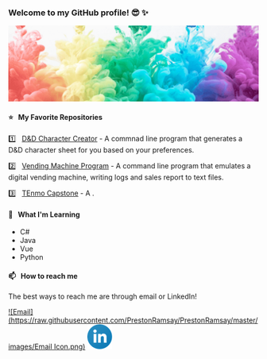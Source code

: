 ### Welcome to my GitHub profile! 😎 ✨

![](https://raw.githubusercontent.com/PrestonRamsay/PrestonRamsay/master/images/Banner.png)

#### ⭐️ &nbsp;  My Favorite Repositories

1️⃣ &nbsp; [D&D Character Creator](https://github.com/PrestonRamsay/DnD-Character-Creator) - A commnad line program that generates a D&D character sheet for you based on your preferences.

2️⃣ &nbsp; [Vending Machine Program](https://github.com/PrestonRamsay/Vending-Machine-Program) - A command line program that emulates a digital vending machine, writing logs and sales report to text files.

3️⃣ &nbsp; [TEnmo Capstone](https://github.com/PrestonRamsay/TEnmo-Capstone) - A .

#### 🌱  &nbsp; What I'm Learning

* C#
* Java
* Vue
* Python

#### 📫 &nbsp;  How to reach me

The best ways to reach me are through email or LinkedIn!

[![Email](https://raw.githubusercontent.com/PrestonRamsay/PrestonRamsay/master/images/Email Icon.png)](preston.ramsay@outlook.com)
[![LinkedIn](https://raw.githubusercontent.com/PrestonRamsay/PrestonRamsay/master/images/linkedin.png)](https://www.linkedin.com/in/prestonramsay/)

